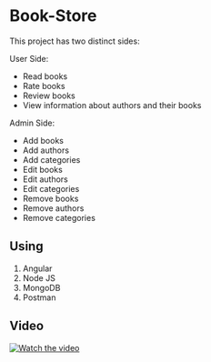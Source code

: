 # Book-Store
This project has two distinct sides:

User Side:
- Read books
- Rate books
- Review books
- View information about authors and their books
  
Admin Side:
- Add books
- Add authors
- Add categories
- Edit books
- Edit authors
- Edit categories
- Remove books
- Remove authors
- Remove categories
  
## Using
1. Angular
2. Node JS
3. MongoDB
4. Postman

## Video
[![Watch the video](https://res.cloudinary.com/dmozswvnl/image/upload/v1690407046/Screenshot_from_2023-07-27_00-12-32_gtcjht.png)](https://res.cloudinary.com/dmozswvnl/video/upload/v1690406732/Book_Store_1_mblgcu.mp4)

